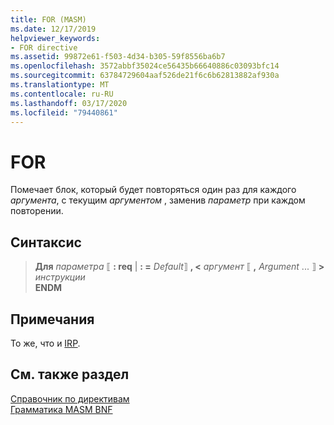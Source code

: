 ```yaml
---
title: FOR (MASM)
ms.date: 12/17/2019
helpviewer_keywords:
- FOR directive
ms.assetid: 99872e61-f503-4d34-b305-59f8556ba6b7
ms.openlocfilehash: 3572abbf35024ce56435b66640886c03093bfc14
ms.sourcegitcommit: 63784729604aaf526de21f6c6b62813882af930a
ms.translationtype: MT
ms.contentlocale: ru-RU
ms.lasthandoff: 03/17/2020
ms.locfileid: "79440861"
---
```

# <a name="for"></a>FOR

Помечает блок, который будет повторяться один раз для каждого *аргумента*, с текущим *аргументом* , заменив *параметр* при каждом повторении.

## <a name="syntax"></a>Синтаксис

> **Для** *параметра* ⟦ **: req** |  __: =__ *Default*⟧ **, \<** _аргумент_ ⟦ __,__ *Argument* ... ⟧ **>** \
> *инструкции*\
> **ENDM**

## <a name="remarks"></a>Примечания

То же, что и [IRP](irp.md).

## <a name="see-also"></a>См. также раздел

[Справочник по директивам](directives-reference.md)\
[Грамматика MASM BNF](masm-bnf-grammar.md)
